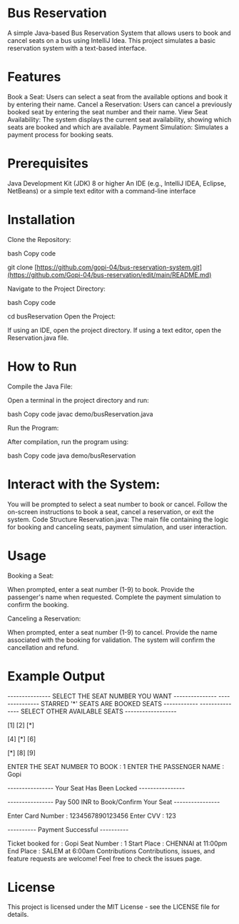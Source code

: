 # Bus Reservation

A simple Java-based Bus Reservation System that allows users to book and cancel seats on a bus using IntelliJ Idea. This project simulates a basic reservation system with a text-based interface.

# Features
Book a Seat: Users can select a seat from the available options and book it by entering their name.
Cancel a Reservation: Users can cancel a previously booked seat by entering the seat number and their name.
View Seat Availability: The system displays the current seat availability, showing which seats are booked and which are available.
Payment Simulation: Simulates a payment process for booking seats.
# Prerequisites
Java Development Kit (JDK) 8 or higher
An IDE (e.g., IntelliJ IDEA, Eclipse, NetBeans) or a simple text editor with a command-line interface
# Installation
Clone the Repository:

bash
Copy code

git clone [https://github.com/gopi-04/bus-reservation-system.git](https://github.com/Gopi-04/bus-reservation/edit/main/README.md)

Navigate to the Project Directory:

bash
Copy code

cd busReservation
Open the Project:

If using an IDE, open the project directory.
If using a text editor, open the Reservation.java file.
# How to Run
Compile the Java File:

Open a terminal in the project directory and run:

bash
Copy code
javac demo/busReservation.java

Run the Program:

After compilation, run the program using:

bash
Copy code
java demo/busReservation
# Interact with the System:

You will be prompted to select a seat number to book or cancel.
Follow the on-screen instructions to book a seat, cancel a reservation, or exit the system.
Code Structure
Reservation.java: The main file containing the logic for booking and canceling seats, payment simulation, and user interaction.
# Usage
Booking a Seat:

When prompted, enter a seat number (1-9) to book.
Provide the passenger's name when requested.
Complete the payment simulation to confirm the booking.

Canceling a Reservation:

When prompted, enter a seat number (1-9) to cancel.
Provide the name associated with the booking for validation.
The system will confirm the cancellation and refund.
# Example Output

---------------   SELECT THE SEAT NUMBER YOU WANT   ---------------
---------------   STARRED '*' SEATS ARE BOOKED SEATS   ------------
---------------   SELECT OTHER AVAILABLE SEATS   ------------------

[1]  [2]  [*]  

[4]  [*]  [6]  

[*]  [8]  [9]  

ENTER THE SEAT NUMBER TO BOOK : 1
ENTER THE PASSENGER NAME : Gopi

---------------- Your Seat Has Been Locked ----------------

---------------- Pay 500 INR to Book/Confirm Your Seat ----------------

Enter Card Number : 1234567890123456
Enter CVV : 123

----------  Payment Successful  ----------

Ticket booked for : Gopi
Seat Number       : 1
Start Place       : CHENNAI at 11:00pm
End Place         : SALEM at 6:00am
Contributions
Contributions, issues, and feature requests are welcome! Feel free to check the issues page.

# License
This project is licensed under the MIT License - see the LICENSE file for details.
